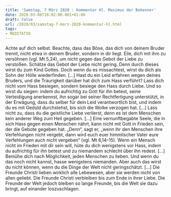 ```yaml
---
title: 'Samstag, 7 März 2020 : Kommentar Hl. Maximus der Bekenner'
date: 2020-03-06T18:02:00.001+01:00
draft: false
url: /2020/03/samstag-7-marz-2020-kommentar-hl.html
tags: 
- MEDITATIO
---
```


Achte auf dich selbst. Beachte, dass das Böse, das dich von deinem Bruder trennt, nicht etwa in deinem Bruder, sondern in dir liegt. Eile, dich mit ihm zu versöhnen (vgl. Mt 5,24), um nicht gegen das Gebot der Liebe zu verstoßen. Schätze das Gebot der Liebe nicht gering. Denn durch dieses wirst du zum Kind Gottes. Doch wenn du es missachtest, wirst du dich als Sohn der Hölle wiederfinden. \[…\] Hast du ein Leid erfahren wegen deines Bruders, und die Traurigkeit darüber hat dich zum Hass verführt? Lass dich nicht vom Hass besiegen, sondern besiege den Hass durch Liebe. Und so wirst du siegen: indem du aufrichtig zu Gott für ihn betest, seine Verteidigung anerkennst, ihn sogar bei seiner Rechtfertigung unterstützt, in der Erwägung, dass du selber für dein Leid verantwortlich bist, und indem du es mit Geduld durchstehst, bis sich die Wolke verzogen hat. \[…\] Lass nicht zu, dass du die geistliche Liebe verlierst, denn es ist dem Menschen kein anderer Weg zum Heil gegeben. \[…\] Eine vernunftbegabte Seele, die in sich Hass gegen einen Menschen nährt, kann nicht mit Gott in Frieden sein, der die Gebote gegeben hat. „Denn“, sagt er, „wenn ihr den Menschen ihre Verfehlungen nicht vergebt, dann wird euch euer himmlischer Vater eure Verfehlungen auch nicht vergeben“ (vgl. Mt 6,14–15). Wenn ein Mensch nicht im Frieden mit dir sein will, hüte du dich wenigstens vor Hass, indem du aufrichtig für ihn betest und zu niemandem schlecht über ihn redest. \[…\] Bemühe dich nach Möglichkeit, jeden Menschen zu lieben. Und wenn du das noch nicht kannst, hasse wenigstens niemanden. Aber auch das wirst du nicht können, wenn du die Dinge der Welt nicht geringschätzt. \[…\] Die Freunde Christi lieben wirklich alle Lebewesen, aber sie werden nicht von allen geliebt. Die Freunde Christi verbleiben bis zum Ende in ihrer Liebe. Die Freunde der Welt jedoch bleiben so lange Freunde, bis die Welt sie dazu bringt, auf einander loszuschlagen.